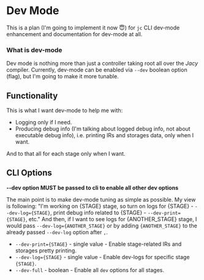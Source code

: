# Dev Mode

This is a plan (I'm going to implement it now 😇) for `jc` CLI dev-mode enhancement and documentation for dev-mode at all.

### What is dev-mode

Dev mode is nothing more than just a controller taking root all over the _Jacy_ compiler.
Currently, dev-mode can be enabled via `--dev` boolean option (flag), but I'm going to make it more tunable.

## Functionality

This is what I want dev-mode to help me with:
- Logging only if I need.
- Producing debug info (I'm talking about logged debug info, not about executable debug info), i.e. printing IRs and storages data, only when I want.

And to that all for each stage only when I want.

## CLI Options

__--dev option MUST be passed to cli to enable all other dev options__

The main point is to make dev-mode tuning as simple as possible.
My view is following: "I'm working on {STAGE} stage, so turn on logs for {STAGE} - `--dev-log={STAGE}`, print debug info related to {STAGE} - `--dev-print={STAGE}`, etc."
And then, if I want to see logs for {ANOTHER_STAGE} stage, I would pass `--dev-log={ANOTHER_STAGE}` or by adding `{ANOTHER_STAGE}` to the already passed `--dev-log` option after `,`.

- `--dev-print={STAGE}` - single value - Enable stage-related IRs and storages pretty printing.
- `--dev-log={STAGE}` - single value - Enable dev-logs for specific stage `{STAGE}`.
- `--dev-full` - boolean - Enable all `dev` options for all stages.


